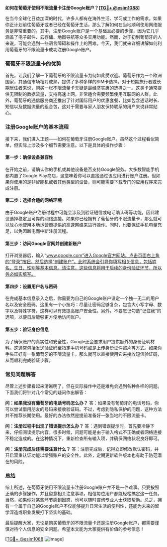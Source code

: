 **如何在葡萄牙使用不限流量卡注册Google账户？[[TG💪+ @esim1088](https://t.me/s/esim1088)]**

在当今全球化日益加深的时代，许多人都有在海外生活、学习或工作的需求。如果你正计划前往葡萄牙或者已经在葡萄牙生活，那么了解如何在当地顺利使用网络服务是非常重要的。其中，注册Google账户是一个基础且必要的步骤，因为它几乎涵盖了电子邮件、云存储、地图导航等众多实用功能。然而，对于初到葡萄牙的人来说，可能会遇到一些语言障碍和操作上的困难。今天，我们就来详细讲解如何利用葡萄牙的不限流量卡成功注册Google账户。

### 葡萄牙不限流量卡的优势

首先，让我们了解一下葡萄牙的不限流量卡为何如此受欢迎。葡萄牙作为一个欧洲国家，其通信市场相对成熟，提供了多种多样的SIM卡选择。对于短期旅行者或长期居住者来说，购买一张不限流量卡无疑是最经济实惠的选择之一。这类卡通常提供无限制的数据流量，支持高速上网，非常适合需要频繁使用互联网的人群。此外，葡萄牙的通信服务商还推出了针对国际用户的优惠套餐，比如包含通话时长、短信以及数据流量的组合包，这对于需要与家人朋友保持联系的用户来说非常贴心。

### 注册Google账户的基本流程

接下来，我们进入正题——如何在葡萄牙注册Google账户。虽然这个过程看似简单，但实际上涉及多个细节需要注意。以下是具体的操作步骤：

#### 第一步：确保设备兼容性

在开始之前，请确认你的手机或其他设备是否支持Google服务。大多数智能手机都内置了Google Play商店，这意味着你可以直接通过该应用进行账户注册。但如果你使用的是非智能机或者其他类型的设备，则可能需要下载专门的应用程序来完成注册。

#### 第二步：选择合适的网络环境

由于Google账户注册过程中可能会涉及到验证短信或电话确认码等功能，因此建议选择稳定且可靠的网络连接。如果你已经拥有了葡萄牙的不限流量卡，那么就可以放心地使用本地运营商提供的高速网络来进行操作。同时，也要保证手机电量充足，以免因断电而中断注册流程。

#### 第三步：访问Google官网并创建新账户

打开浏览器后，输入“www.google.com”进入Google官方网站。点击页面右上角的“登录”按钮，然后选择“创建账户”。此时系统会引导你填写相关信息，包括姓名、生日、性别等基本信息。请注意，这些信息将用于后续的身份验证环节，所以务必如实填写。

#### 第四步：设置用户名与密码

在完成基本信息录入之后，你需要为自己的Google账户设定一个独一无二的用户名以及安全密码。这里有一个小技巧：尽量让密码足够复杂，包含大小写字母、数字以及特殊字符，这样可以有效提高账户安全性。另外，不要忘记勾选“记住我”的选项，以便日后能够更方便地访问账户。

#### 第五步：验证身份信息

为了确保账户的真实性和安全性，Google还会要求用户提供额外的身份证明材料。这通常包括发送验证码至指定手机号码或是上传身份证件照片等方式。如果你手头正好有一张葡萄牙的不限流量卡，那么就可以直接使用它来接收短信验证码，从而顺利完成验证步骤。

### 常见问题解答

尽管上述步骤看起来清晰明了，但在实际操作中还是难免会遇到各种各样的问题。下面我们将针对几个常见的疑问作出解答：

**问：如果我没有葡萄牙的电话号码怎么办？**
答：如果没有葡萄牙的电话号码，你可以尝试借用朋友的号码来接收验证码。不过，考虑到隐私保护的问题，这种方法并不推荐长期使用。最好的办法依然是提前准备好一张当地的不限流量卡。

**问：注册过程中出现了错误提示怎么办？**
答：遇到错误提示时，首先要冷静下来，仔细阅读提示内容。很多时候，问题可能是由于输入格式不正确或者网络连接不稳定造成的。在这种情况下，重新检查所有输入项，并确保网络状况良好即可。

**问：注册完成后还需要注意什么？**
答：注册完成后，记得立即修改默认密码，并开启双重认证功能以增强账户的安全性。此外，定期更新软件版本也有助于防范潜在的风险。

### 总结

综上所述，在葡萄牙使用不限流量卡注册Google账户并不是一件难事。只要按照正确的步骤操作，并且留意相关注意事项，相信每位用户都能轻松搞定这一任务。当然，如果你对某些环节感到困惑，也可以随时咨询专业人士获取帮助。总之，拥有一个属于自己的Google账户不仅能够提升日常生活的便利性，还能为未来的留学深造或职业发展打下坚实的基础。

最后提醒大家，无论是购买葡萄牙的不限流量卡还是注册Google账户，都需要谨慎对待个人信息的安全问题。希望本文能为大家提供有价值的参考信息！

[[TG💪+ @esim1088](https://t.me/s/esim1088) ![Image](https://i.postimg.cc/4NQfJmqS/Snipaste-2025-05-13-00-14-12.png)]